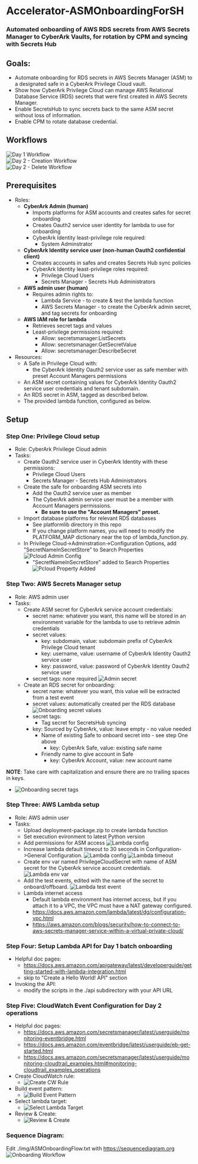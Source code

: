 # Accelerator-ASMOnboardingForSH
### Automated onboarding of AWS RDS secrets from AWS Secrets Manager to CyberArk Vaults, for rotation by CPM and syncing with Secrets Hub

## Goals:
- Automate onboarding for RDS secrets in AWS Secrets Manager (ASM) to a designated safe in a CyberArk Privilege Cloud vault.
- Show how CyberArk Privilege Cloud can manage AWS Relational Database Service (RDS) secrets that were first created in AWS Secrets Manager.
- Enable SecretsHub to sync secrets back to the same ASM secret without loss of information.
- Enable CPM to rotate database credential.

## Workflows
![Day 1 Workflow](https://github.com/conjurdemos/Accelerator-ASMOnboardingForSH/blob/main/img/Day1-flow.png?raw=true)
<br>
![Day 2 - Creation Workflow](https://github.com/conjurdemos/Accelerator-ASMOnboardingForSH/blob/main/img/Day2-create-flow.png?raw=true)
<br> 
![Day 2 - Delete Workflow](https://github.com/conjurdemos/Accelerator-ASMOnboardingForSH/blob/main/img/Day2-delete-flow.png?raw=true)

## Prerequisites
- Roles:
  - **CyberArk Admin (human)**
    - Imports platforms for ASM accounts and creates safes for secret onboarding
    - Creates Oauth2 service user identity for lambda to use for onboarding
    - CyberArk Identity least-privilege role required:
      - System Adminstrator
  - **CyberArk Identity service user (non-human Oauth2 confidential client)**
    - Creates accounts in safes and creates Secrets Hub sync policies
    - CyberArk Identity least-privilege roles required:
      - Privilege Cloud Users
      - Secrets Manager - Secrets Hub Administrators
  - **AWS admin user (human)**
    - Requires admin rights to:
      - Lambda Service - to create & test the lambda function
      - AWS Secrets Manager - to create the CyberArk admin secret, and tag secrets for onboarding
  - **AWS IAM role for lambda**
    - Retrieves secret tags and values
    - Least-privilege permissions required:
      - Allow: secretsmanager:ListSecrets
      - Allow: secretsmanager:GetSecretValue
      - Allow: secretsmanager:DescribeSecret
- Resources:
  - A Safe in Privilege Cloud with:
    - the CyberArk Identity Oauth2 service user as safe member with preset Account Managers permissions
  - An ASM secret containing values for CyberArk Identity Oauth2 service user credentials and tenant subdomain.
  - An RDS secret in ASM, tagged as described below.
  - The provided lambda function, configured as below.

## Setup
### Step One: Privilege Cloud setup
- Role: CyberArk Privilege Cloud admin
- Tasks:
  - Create Oauth2 service user in CyberArk Identity with these permissions:
    - Privilege Cloud Users
    - Secrets Manager - Secrets Hub Administrators
  - Create the safe for onboarding ASM secrets into
    - Add the Oauth2 service user as member
    - The CyberArk admin service user must be a member with Account Managers permissions.
      - **Be sure to use the "Account Managers" preset.**
  - Import database platforms for relevant RDS databases
    - See platformlib directory in this repo
    - If you change platform names, you will need to modify the PLATFORM_MAP dictionary near the top of lambda_function.py.
  - In Privilege Cloud->Adminstration->Configuration Options, add "SecretNameInSecretStore" to Search Properties 
    ![Pcloud Admin Config](https://github.com/conjurdemos/Accelerator-ASMOnboardingForSH/blob/main/img/Pcloud-Admin-Add-SearchProperty.png?raw=true)
    - "SecretNameInSecretStore" added to Search Properties
    ![Pcloud Property Added](https://github.com/conjurdemos/Accelerator-ASMOnboardingForSH/blob/main/img/Pcloud-Added-SecretNameInSecretStore.png?raw=true)

### Step Two: AWS Secrets Manager setup
- Role: AWS admin user
- Tasks:
  - Create ASM secret for CyberArk service account credentials:
    - secret name: whatever you want, this name will be stored in an environment variable for the lambda to use to retrieve admin credentials
    - secret values:
      - key: subdomain, value: subdomain prefix of CyberArk Privilege Cloud tenant
      - key: username, value: username of CyberArk Identity Oauth2 service user
      - key: password, value: password of CyberArk Identity Oauth2 service user
    - secret tags: none required
    ![Admin secret](https://github.com/conjurdemos/Accelerator-ASMOnboardingForSH/blob/main/img/admin-secret.png?raw=true)
  - Create an RDS secret for onboarding:
    - secret name: whatever you want, this value will be extracted from a test event
    - secret values: automatically created per the RDS database
    ![Onboarding secret values](https://github.com/conjurdemos/Accelerator-ASMOnboardingForSH/blob/main/img/rds-values.png?raw=true)
    - secret tags:
      - Tag secret for SecretsHub syncing
	- key: Sourced by CyberArk, value: leave empty - no value needed
      - Name of existing Safe to onboard secret into - see step One above
        - key: CyberArk Safe, value: existing safe name
      - Friendly name to give account in Safe
        - key: CyberArk Account, value: new account name

**NOTE**: Take care with capitalization and ensure there are no trailing spaces in keys.

- ![Onboarding secret tags](https://github.com/conjurdemos/Accelerator-ASMOnboardingForSH/blob/main/img/rds-tags.png?raw=true)

### Step Three: AWS Lambda setup
- Role: AWS admin user
- Tasks:
  - Upload deployment-package.zip to create lambda function
  - Set execution evironment to latest Python version
  - Add permissions for ASM access
  ![Lambda config](https://github.com/conjurdemos/Accelerator-ASMOnboardingForSH/blob/main/img/lambda-permissions.png?raw=true)
  - Increase lambda default timeout to 30 seconds in Configuration->General Configuration.
  ![Lambda config](https://github.com/conjurdemos/Accelerator-ASMOnboardingForSH/blob/main/img/lambda-config.png?raw=true)
  ![Lambda timeout](https://github.com/conjurdemos/Accelerator-ASMOnboardingForSH/blob/main/img/lambda-timeout.png?raw=true)
  - Create env var named PrivilegeCloudSecret with name of ASM secret for the CyberArk service account credentials.
  ![Lambda env var](https://github.com/conjurdemos/Accelerator-ASMOnboardingForSH/blob/main/img/lambda-env-vars.png?raw=true)
  - Add the test events, edited with the name of the secret to onboard/offboard.
  ![Lambda test event](https://github.com/conjurdemos/Accelerator-ASMOnboardingForSH/blob/main/img/test-event.png?raw=true)
  - Lambda internet access
    - Default lambda environment has internet access, but if you attach it to a VPC, the VPC must have a NAT gateway configured.
    - https://docs.aws.amazon.com/lambda/latest/dg/configuration-vpc.html
    - https://aws.amazon.com/blogs/security/how-to-connect-to-aws-secrets-manager-service-within-a-virtual-private-cloud/

### Step Four: Setup Lambda API for Day 1 batch onboarding
- Helpful doc pages:
  - https://docs.aws.amazon.com/apigateway/latest/developerguide/getting-started-with-lambda-integration.html
  - skip to "Create a Hello World! API" section
- Invoking the API:
  - modify the scripts in the ./api subdirectory with your API URL

### Step Five: CloudWatch Event Configuration for Day 2 operations
- Helpful doc pages:
  - https://docs.aws.amazon.com/secretsmanager/latest/userguide/monitoring-eventbridge.html
  - https://docs.aws.amazon.com/eventbridge/latest/userguide/eb-get-started.html
  - https://docs.aws.amazon.com/secretsmanager/latest/userguide/monitoring-cloudtrail_examples.html#monitoring-cloudtrail_examples_operations
- Create CloudWatch rule:
  - ![Create CW Rule](https://github.com/conjurdemos/Accelerator-ASMOnboardingForSH/blob/main/img/cw-create-rule-1.png?raw=true)
- Build event pattern:
  - ![Build Event Pattern](https://github.com/conjurdemos/Accelerator-ASMOnboardingForSH/blob/main/img/cw-create-rule-2.png?raw=true)
- Select lambda target:
  - ![Select Lambda Target](https://github.com/conjurdemos/Accelerator-ASMOnboardingForSH/blob/main/img/cw-create-rule-3.png?raw=true)
- Review & Create:
  - ![Review & Create](https://github.com/conjurdemos/Accelerator-ASMOnboardingForSH/blob/main/img/cw-create-rule-4.png?raw=true)

### Sequence Diagram:
Edit ./img/ASMOnboardingFlow.txt with https://sequencediagram.org
![Onboarding Workflow](https://github.com/conjurdemos/Accelerator-ASMOnboardingForSH/blob/main/img/ASMOnboardingFlow.png?raw=true)

